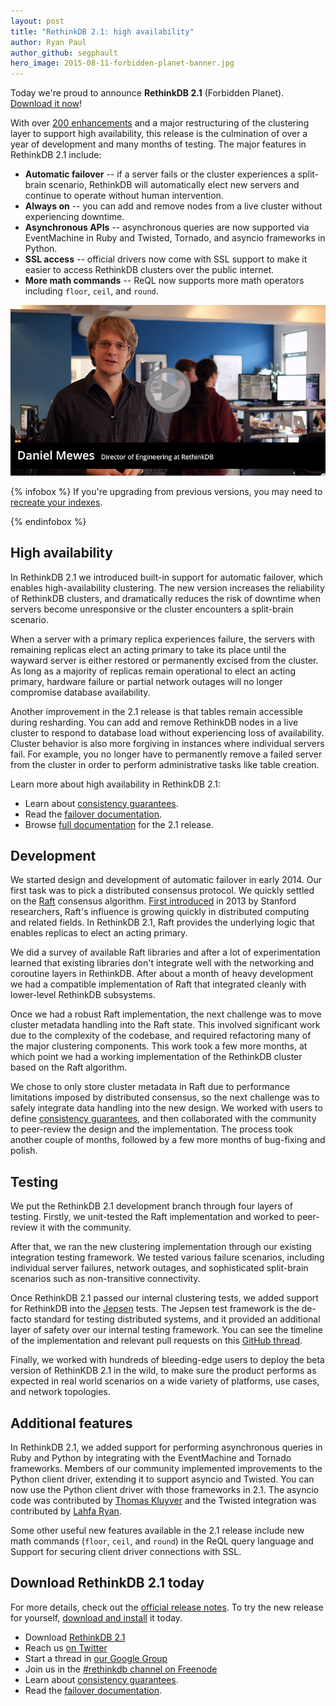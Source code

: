 ```yaml
---
layout: post
title: "RethinkDB 2.1: high availability"
author: Ryan Paul
author_github: segphault
hero_image: 2015-08-11-forbidden-planet-banner.jpg
---
```


Today we're proud to announce __RethinkDB 2.1__ (Forbidden
Planet). [Download it now][download]!

With over [200 enhancements][enhancements] and a major restructuring
of the clustering layer to support high availability, this release is
the culmination of over a year of development and many months of
testing. The major features in RethinkDB 2.1 include:

* __Automatic failover__ -- if a server fails or the cluster
  experiences a split-brain scenario, RethinkDB will automatically elect
  new servers and continue to operate without human intervention.
* __Always on__ -- you can add and remove nodes from a live cluster
  without experiencing downtime.
* __Asynchronous APIs__ -- asynchronous queries are now supported via
  EventMachine in Ruby and Twisted, Tornado, and asyncio frameworks in
  Python.
* __SSL access__ -- official drivers now come with SSL support to make
  it easier to access RethinkDB clusters over the public internet.
* __More math commands__ -- ReQL now supports more math operators
  including `floor`, `ceil`, and `round`.
<!--more-->

<a href="https://www.youtube.com/watch?v=odi_sCa3pnA">
    <img src="/assets/images/videos/releases/rethinkdb-1.16.png">
</a>

{% infobox %}
If you're upgrading from previous versions, you may need to [recreate your
indexes][index].

[index]: /docs/troubleshooting/#my-secondary-index-is-outdated
{% endinfobox %}

## High availability

In RethinkDB 2.1 we introduced built-in support for automatic failover,
which enables high-availability clustering. The new version increases
the reliability of RethinkDB clusters, and dramatically reduces the
risk of downtime when servers become unresponsive or the cluster
encounters a split-brain scenario.

When a server with a primary replica experiences failure, the servers
with remaining replicas elect an acting primary to take its place
until the wayward server is either restored or permanently excised
from the cluster. As long as a majority of replicas remain operational
to elect an acting primary, hardware failure or partial network
outages will no longer compromise database availability.

Another improvement in the 2.1 release is that tables remain
accessible during resharding. You can add and remove RethinkDB nodes
in a live cluster to respond to database load without experiencing
loss of availability. Cluster behavior is also more forgiving in
instances where individual servers fail. For example, you no longer
have to permanently remove a failed server from the cluster in order
to perform administrative tasks like table creation.

Learn more about high availability in RethinkDB 2.1:

* Learn about [consistency guarantees][consistency].
* Read the [failover documentation][failover].
* Browse [full documentation][docs] for the 2.1 release.

## Development

We started design and development of automatic failover in
early 2014. Our first task was to pick a distributed consensus
protocol. We quickly settled on the [Raft][] consensus
algorithm. [First introduced][paper] in 2013 by Stanford researchers,
Raft's influence is growing quickly in distributed computing and
related fields. In RethinkDB 2.1, Raft provides the underlying logic
that enables replicas to elect an acting primary.

We did a survey of available Raft libraries and after a lot of
experimentation learned that existing libraries don't integrate well
with the networking and coroutine layers in RethinkDB. After about a
month of heavy development we had a compatible implementation of Raft
that integrated cleanly with lower-level RethinkDB subsystems.

Once we had a robust Raft implementation, the next challenge was to
move cluster metadata handling into the Raft state. This involved
significant work due to the complexity of the codebase, and required
refactoring many of the major clustering components. This work took a
few more months, at which point we had a working implementation of the
RethinkDB cluster based on the Raft algorithm.

We chose to only store cluster metadata in Raft due to performance
limitations imposed by distributed consensus, so the next challenge
was to safely integrate data handling into the new design. We worked
with users to define [consistency guarantees][consistency], and then
collaborated with the community to peer-review the design and the
implementation. The process took another couple of months, followed by
a few more months of bug-fixing and polish.

## Testing

We put the RethinkDB 2.1 development branch through four layers of
testing. Firstly, we unit-tested the Raft implementation and worked to
peer-review it with the community.

After that, we ran the new clustering implementation through our
existing integration testing framework. We tested various failure
scenarios, including individual server failures, network outages, and
sophisticated split-brain scenarios such as non-transitive
connectivity.

Once RethinkDB 2.1 passed our internal clustering tests, we added
support for RethinkDB into the [Jepsen][] tests. The Jepsen test
framework is the de-facto standard for testing distributed systems,
and it provided an additional layer of safety over our internal
testing framework. You can see the timeline of the implementation and
relevant pull requests on this [GitHub thread][jepsenpr].

Finally, we worked with hundreds of bleeding-edge users to deploy the
beta version of RethinKDB 2.1 in the wild, to make sure the product
performs as expected in real world scenarios on a wide variety of
platforms, use cases, and network topologies.

## Additional features

In RethinkDB 2.1, we added support for performing asynchronous queries
in Ruby and Python by integrating with the EventMachine and Tornado
frameworks. Members of our community implemented improvements to the
Python client driver, extending it to support asyncio and Twisted. You
can now use the Python client driver with those frameworks in 2.1. The
asyncio code was contributed by [Thomas Kluyver][tk] and the Twisted
integration was contributed by [Lahfa Ryan][lr].

Some other useful new features available in the 2.1 release include
new math commands (`floor`, `ceil`, and `round`) in the ReQL query
language and Support for securing client driver connections with SSL.

## Download RethinkDB 2.1 today

For more details, check out the [official release notes][notes]. To try
the new release for yourself, [download and install][download] it today.

* Download [RethinkDB 2.1][download]
* Reach us [on Twitter][twitter]
* Start a thread in [our Google Group][group]
* Join us in the [#rethinkdb channel on Freenode][irc]
* Learn about [consistency guarantees][consistency].
* Read the [failover documentation][failover].

[notes]: https://github.com/rethinkdb/rethinkdb/releases/tag/v2.1.0-1
[download]: /install
[enhancements]: https://github.com/rethinkdb/rethinkdb/issues?utf8=%E2%9C%93&q=milestone%3A2.1+
[Raft]: https://raftconsensus.github.io/
[paper]: http://ramcloud.stanford.edu/raft.pdf
[twitter]: https://twitter.com/rethinkdb
[group]: https://groups.google.com/forum/#!forum/rethinkdb
[irc]: irc://chat.freenode.net/#rethinkdb
[tk]: https://github.com/takluyver
[lr]: https://github.com/RaitoBezarius
[consistency]: /docs/consistency/
[failover]: /docs/failover/
[docs]: /docs
[jepsen]: https://github.com/aphyr/jepsen
[jepsenpr]: https://github.com/rethinkdb/rethinkdb/issues/1493
